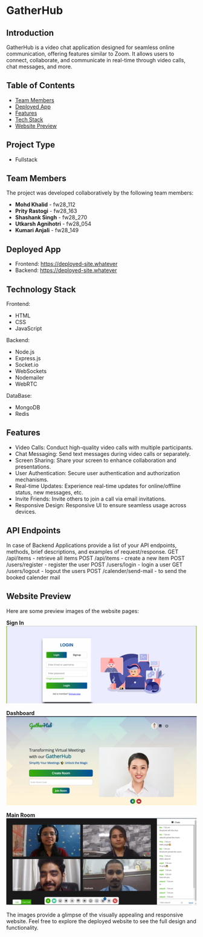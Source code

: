 # GatherHub

## Introduction
GatherHub is a video chat application designed for seamless online communication, offering features similar to Zoom. It allows users to connect, collaborate, and communicate in real-time through video calls, chat messages, and more.

## Table of Contents
- [Team Members](#team-members)
- [Deployed App](#deployed-app)
- [Features](#features)
- [Tech Stack](#technology-stack)
- [Website Preview](#website-preview)

## Project Type
- Fullstack

## Team Members
The project was developed collaboratively by the following team members:

- **Mohd Khalid** -  fw28_112
- **Prity Rastogi** -  fw28_163
- **Shashank Singh** - fw28_270
- **Utkarsh Agnihotri** -  fw28_054
- **Kumari Anjali** - fw28_149

## Deployed App
- Frontend: https://deployed-site.whatever
- Backend: https://deployed-site.whatever
 
## Technology Stack
Frontend:
- HTML
- CSS
- JavaScript

Backend:
- Node.js
- Express.js
- Socket.io
- WebSockets
- Nodemailer
- WebRTC

DataBase:
- MongoDB
- Redis

## Features

- Video Calls: Conduct high-quality video calls with multiple participants.
- Chat Messaging: Send text messages during video calls or separately.
- Screen Sharing: Share your screen to enhance collaboration and presentations.
- User Authentication: Secure user authentication and authorization mechanisms.
- Real-time Updates: Experience real-time updates for online/offline status, new messages, etc.
- Invite Friends: Invite others to join a call via email invitations.
- Responsive Design: Responsive UI to ensure seamless usage across devices.

## API Endpoints
In case of Backend Applications provide a list of your API endpoints, methods, brief descriptions, and examples of request/response.
GET /api/items - retrieve all items
POST /api/items - create a new item
POST /users/register - register the user
POST /users/login - login a user
GET /users/logout - logout the users
POST /calender/send-mail - to send the booked calender mail

## Website Preview
Here are some preview images of the website pages:


**Sign In**
<img src="frontend/assets/Screenshot (287).png">


**Dashboard**
<img src="frontend/assets/Screenshot (280).png">


**Main Room**
<img src="frontend/assets/Screenshot (285).png">



The images provide a glimpse of the visually appealing and responsive website. Feel free to explore the deployed website to see the full design and functionality.
